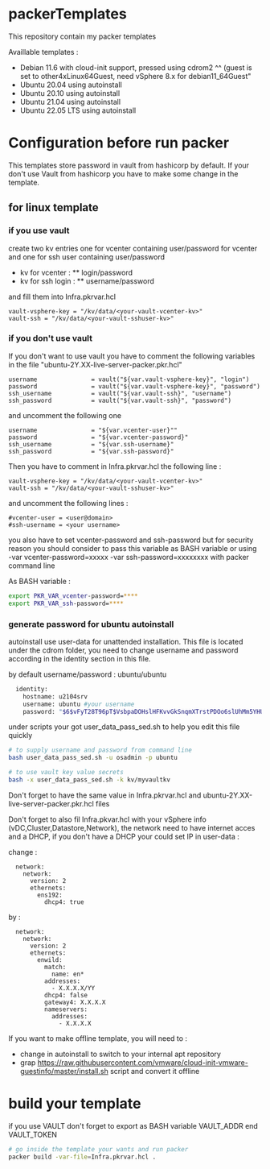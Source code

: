 # packerTemplates

This repository contain my packer templates

Availlable templates :
* Debian 11.6 with cloud-init support, pressed using cdrom2 ^^ (guest is set to other4xLinux64Guest, need vSphere 8.x for debian11_64Guest"
* Ubuntu 20.04 using autoinstall
* Ubuntu 20.10 using autoinstall
* Ubuntu 21.04 using autoinstall
* Ubuntu 22.05 LTS using autoinstall


# Configuration before run packer

This templates store password in vault from hashicorp by default. If your don't use Vault from hashicorp you have to make some change in the template.

## for linux template

### if you use vault

create two kv entries one for vcenter containing user/password for vcenter and one for ssh user containing user/password
* kv for vcenter :
** login/password
* kv for ssh login :
** username/password

and fill them into Infra.pkrvar.hcl

```HCL
vault-vsphere-key = "/kv/data/<your-vault-vcenter-kv>"
vault-ssh = "/kv/data/<your-vault-sshuser-kv>"
```

### if you don't use vault

If you don't want to use vault you have to comment the following variables in the file "ubuntu-2Y.XX-live-server-packer.pkr.hcl"

```HCL
username               = vault("${var.vault-vsphere-key}", "login")
password               = vault("${var.vault-vsphere-key}", "password")
ssh_username           = vault("${var.vault-ssh}", "username")
ssh_password           = vault("${var.vault-ssh}", "password")
```

and uncomment the following one 

```HCL
username               = "${var.vcenter-user}""
password               = "${var.vcenter-password}"
ssh_username           = "${var.ssh-username}"
ssh_password           = "${var.ssh-password}"
```

Then you have to comment in Infra.pkrvar.hcl the following line :

```HCL
vault-vsphere-key = "/kv/data/<your-vault-vcenter-kv>"
vault-ssh = "/kv/data/<your-vault-sshuser-kv>"
```

and uncomment the following lines :

```HCL
#vcenter-user = <user@domain>
#ssh-username = <your username>
```

you also have to set vcenter-password and ssh-password but for security reason you should consider to pass this variable as BASH variable or using -var vcenter-password=xxxxx -var ssh-password=xxxxxxxx with packer command line

As BASH variable :

```bash
export PKR_VAR_vcenter-password=****
export PKR_VAR_ssh-password=****
```

### generate password for ubuntu autoinstall

autoinstall use user-data for unattended installation. This file is located under the cdrom folder, you need to change username and password according in the identity section in this file.

by default username/password : ubuntu/ubuntu

```bash
  identity:
    hostname: u2104srv
    username: ubuntu #your username
    password: "$6$vFyT28T96pT$VsbpaDOHslHFKvvGkSnqmXTrstPDOo6slUhMm5YHUJowzeDllXgekked9aEOWEP8ptT9Q38uG371n97HJXN4f/" #ubuntu
```
under scripts your got user_data_pass_sed.sh to help you edit this file quickly

```bash
# to supply username and password from command line
bash user_data_pass_sed.sh -u osadmin -p ubuntu

# to use vault key value secrets
bash -x user_data_pass_sed.sh -k kv/myvaultkv
```

Don't forget to have the same value in Infra.pkrvar.hcl and ubuntu-2Y.XX-live-server-packer.pkr.hcl files

Don't forget to also fil Infra.pkvar.hcl with your vSphere info (vDC,Cluster,Datastore,Network), the network need to have internet acces and a DHCP, if you don't have a DHCP your could set IP in user-data :

change :
```
  network:
    network:
      version: 2
      ethernets:
        ens192:
          dhcp4: true
```
by :

```
  network:
    network:
      version: 2
      ethernets:
        enwild:
          match:
            name: en*
          addresses:
            - X.X.X.X/YY
          dhcp4: false
          gateway4: X.X.X.X
          nameservers:
            addresses:
              - X.X.X.X
```

If you want to make offline template, you will need to :
* change in autoinstall to switch to your internal apt repository
* grap https://raw.githubusercontent.com/vmware/cloud-init-vmware-guestinfo/master/install.sh script and convert it offline

# build your template

if you use VAULT don't forget to export as BASH variable  VAULT_ADDR end VAULT_TOKEN

```bash
# go inside the template your wants and run packer
packer build -var-file=Infra.pkrvar.hcl .
```

